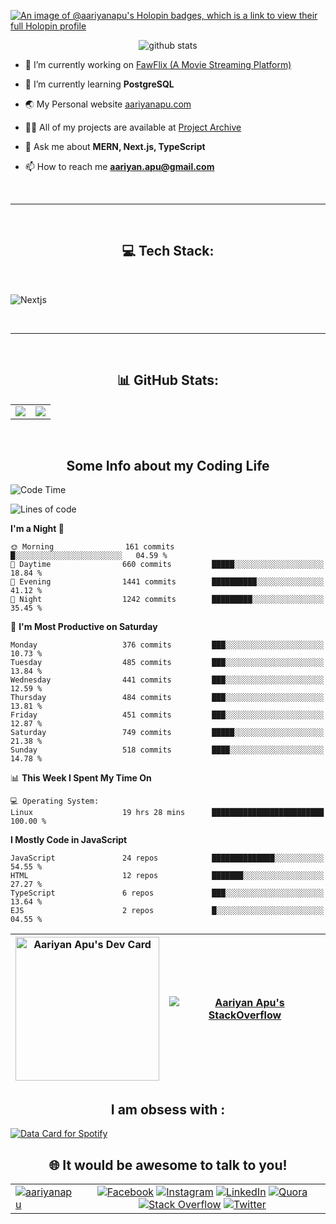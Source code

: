 [![An image of @aariyanapu's Holopin badges, which is a link to view their full Holopin profile](https://holopin.me/aariyanapu)](https://holopin.io/@aariyanapu)

<p align="center"> <img src="https://github-widgetbox.vercel.app/api/profile?username=aariyanapu&data=followers,repositories,stars,commits&theme=nautilus"  alt="github stats" /> </p>

- 🔭 I’m currently working on [FawFlix (A Movie Streaming Platform)](https://fawflix.vercel.app/)

- 🌱 I’m currently learning **PostgreSQL**

- 🌏 My Personal website [aariyanapu.com](https://aariyanapu.com/)

- 👨‍💻 All of my projects are available at [Project Archive](https://www.aariyanapu.com/archive)

- 💬 Ask me about **MERN, Next.js, TypeScript**

- 📫 How to reach me **aariyan.apu@gmail.com**

</br>

---

</br>
<h2 align="center"> 💻 Tech Stack: </h2>
</br>

<p align='center'>

<img src="https://skillicons.dev/icons?i=nextjs,vite,react,redux,tailwind,materialui,sass,bootstrap,ts,js,express,nodejs,mongodb,postgres,prisma,redis,html,css,jquery,md,linux,git,docker,github,babel,bash,neovim,vim,ps,postman"
 alt="Nextjs" />

</p>

</br>

---

</br>
<h2 align="center"> 📊 GitHub Stats: </h2>

|                                                                                                                                                            |                                                                                                                   |
| ---------------------------------------------------------------------------------------------------------------------------------------------------------- | :---------------------------------------------------------------------------------------------------------------: |
| ![](https://github-readme-stats.vercel.app/api?username=aariyanapu&theme=material-palenight&hide_border=false&include_all_commits=true&count_private=true) | ![](https://github-readme-streak-stats.herokuapp.com/?user=aariyanapu&theme=material-palenight&hide_border=false) |

<br/>
<h2 align="center"> Some Info about my Coding Life </h2>

<!--START_SECTION:waka-->
![Code Time](http://img.shields.io/badge/Code%20Time-1%2C635%20hrs%2010%20mins-blue)

![Lines of code](https://img.shields.io/badge/From%20Hello%20World%20I%27ve%20Written-1.2%20million%20lines%20of%20code-blue)

**I'm a Night 🦉** 

```text
🌞 Morning                161 commits         █░░░░░░░░░░░░░░░░░░░░░░░░   04.59 % 
🌆 Daytime                660 commits         █████░░░░░░░░░░░░░░░░░░░░   18.84 % 
🌃 Evening                1441 commits        ██████████░░░░░░░░░░░░░░░   41.12 % 
🌙 Night                  1242 commits        █████████░░░░░░░░░░░░░░░░   35.45 % 
```
📅 **I'm Most Productive on Saturday** 

```text
Monday                   376 commits         ███░░░░░░░░░░░░░░░░░░░░░░   10.73 % 
Tuesday                  485 commits         ███░░░░░░░░░░░░░░░░░░░░░░   13.84 % 
Wednesday                441 commits         ███░░░░░░░░░░░░░░░░░░░░░░   12.59 % 
Thursday                 484 commits         ███░░░░░░░░░░░░░░░░░░░░░░   13.81 % 
Friday                   451 commits         ███░░░░░░░░░░░░░░░░░░░░░░   12.87 % 
Saturday                 749 commits         █████░░░░░░░░░░░░░░░░░░░░   21.38 % 
Sunday                   518 commits         ████░░░░░░░░░░░░░░░░░░░░░   14.78 % 
```


📊 **This Week I Spent My Time On** 

```text
💻 Operating System: 
Linux                    19 hrs 28 mins      █████████████████████████   100.00 % 
```

**I Mostly Code in JavaScript** 

```text
JavaScript               24 repos            ██████████████░░░░░░░░░░░   54.55 % 
HTML                     12 repos            ███████░░░░░░░░░░░░░░░░░░   27.27 % 
TypeScript               6 repos             ███░░░░░░░░░░░░░░░░░░░░░░   13.64 % 
EJS                      2 repos             █░░░░░░░░░░░░░░░░░░░░░░░░   04.55 % 
```




<!--END_SECTION:waka-->

<!-- Activity Graph  -->

<div align="center">

| <a href="https://app.daily.dev/aariyanapu"><img src="https://api.daily.dev/devcards/9765e7151f4a4163a3aa26a1c1b5c469.png?r=1nz" width="230" alt="Aariyan Apu's Dev Card"/></a> | [![Aariyan Apu's StackOverflow](https://github-readme-stackoverflow.vercel.app/?userID=12180960&theme=dark)](https://stackoverflow.com/users/12180960/aariyan-apu) |
| ------------------------------------------------------------------------------------------------------------------------------------------------------------------------------ | ------------------------------------------------------------------------------------------------------------------------------------------------------------------ |

</div>

<div align="center">
<h2> I am obsess with : </div>

<a href="https://data-card-for-spotify.herokuapp.com/card?user_id=31tn6riohy27abhahkklkxmaigbu">
  <img src="https://data-card-for-spotify.herokuapp.com/api/card?user_id=31tn6riohy27abhahkklkxmaigbu" alt="Data Card for Spotify">
</a>

</div>

</br>
<h2 align="center"> 🌐 It would be awesome to talk to you!  </h2>

|                                                                                                                                                                              |                                                                                                                                                                                                                                                                                                                                                                                                                                                                                                                                                                                                                                                                                                                                                                                                                                   |
| ---------------------------------------------------------------------------------------------------------------------------------------------------------------------------- | :-------------------------------------------------------------------------------------------------------------------------------------------------------------------------------------------------------------------------------------------------------------------------------------------------------------------------------------------------------------------------------------------------------------------------------------------------------------------------------------------------------------------------------------------------------------------------------------------------------------------------------------------------------------------------------------------------------------------------------------------------------------------------------------------------------------------------------: |
| <a href="https://twitter.com/aariyanapu" target="blank"><img src="https://img.shields.io/twitter/follow/aariyanapu?logo=twitter&style=for-the-badge" alt="aariyanapu" /></a> | [![Facebook](https://img.shields.io/badge/Facebook-%231877F2.svg?logo=Facebook&logoColor=white)](https://facebook.com/aariyan.apu) [![Instagram](https://img.shields.io/badge/Instagram-%23E4405F.svg?logo=Instagram&logoColor=white)](https://instagram.com/aariyan.apu) [![LinkedIn](https://img.shields.io/badge/LinkedIn-%230077B5.svg?logo=linkedin&logoColor=white)](https://linkedin.com/in/aariyanapu) [![Quora](https://img.shields.io/badge/Quora-%23B92B27.svg?logo=Quora&logoColor=white)](https://quora.com/profile/Aariyan-Apu) [![Stack Overflow](https://img.shields.io/badge/-Stackoverflow-FE7A16?logo=stack-overflow&logoColor=white)](https://stackoverflow.com/users/12180960) [![Twitter](https://img.shields.io/badge/Twitter-%231DA1F2.svg?logo=Twitter&logoColor=white)](https://twitter.com/aariyanapu) |
